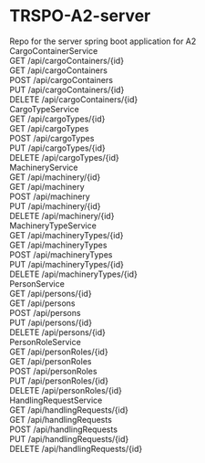 # TRSPO-A2-server
Repo for the server spring boot application for A2<br/>
CargoContainerService<br/>
GET /api/cargoContainers/{id}<br/>
GET /api/cargoContainers<br/>
POST /api/cargoContainers<br/>
PUT /api/cargoContainers/{id}<br/>
DELETE /api/cargoContainers/{id}<br/>
CargoTypeService<br/>
GET /api/cargoTypes/{id}<br/>
GET /api/cargoTypes<br/>
POST /api/cargoTypes<br/>
PUT /api/cargoTypes/{id}<br/>
DELETE /api/cargoTypes/{id}<br/>
MachineryService<br/>
GET /api/machinery/{id}<br/>
GET /api/machinery<br/>
POST /api/machinery<br/>
PUT /api/machinery/{id}<br/>
DELETE /api/machinery/{id}<br/>
MachineryTypeService<br/>
GET /api/machineryTypes/{id}<br/>
GET /api/machineryTypes<br/>
POST /api/machineryTypes<br/>
PUT /api/machineryTypes/{id}<br/>
DELETE /api/machineryTypes/{id}<br/>
PersonService<br/>
GET /api/persons/{id}<br/>
GET /api/persons<br/>
POST /api/persons<br/>
PUT /api/persons/{id}<br/>
DELETE /api/persons/{id}<br/>
PersonRoleService<br/>
GET /api/personRoles/{id}<br/>
GET /api/personRoles<br/>
POST /api/personRoles<br/>
PUT /api/personRoles/{id}<br/>
DELETE /api/personRoles/{id}<br/>
HandlingRequestService<br/>
GET /api/handlingRequests/{id}<br/>
GET /api/handlingRequests<br/>
POST /api/handlingRequests<br/>
PUT /api/handlingRequests/{id}<br/>
DELETE /api/handlingRequests/{id}<br/>
